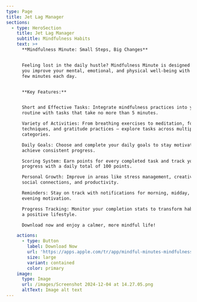 ```yaml
---
type: Page
title: Jet Lag Manager
sections:
  - type: HeroSection
    title: Jet Lag Manager
    subtitle: Mindfulness Habits
    text: >+
      **Mindfulness Minute: Small Steps, Big Changes**


      Feeling lost in the daily hustle? Mindfulness Minute is designed to help
      you improve your mental, emotional, and physical well-being with just a
      few minutes each day.


      **Key Features:**


      Short and Effective Tasks: Integrate mindfulness practices into your daily
      routine with tasks that take no more than 5 minutes.

      Variety of Activities: From breathing exercises to meditation, focus
      techniques, and gratitude practices – explore tasks across multiple
      categories.

      Daily Goals: Choose and complete your daily goals to stay motivated and
      achieve consistent progress.

      Scoring System: Earn points for every completed task and track your
      progress with a daily total of 100 points.

      Personal Growth: Improve in areas like stress management, creativity,
      social connections, and productivity.

      Reminders: Stay on track with notifications for morning, midday, and
      evening motivation.

      Progress Tracking: Monitor your completion stats to transform habits into
      a positive lifestyle.

      Download now and enjoy a calmer, more mindful life!

    actions:
      - type: Button
        label: Download Now
        url: 'https://apps.apple.com/tr/app/mindful-minutes-mindfulness/id6737522844'
        size: large
        variant: contained
        color: primary
    image:
      type: Image
      url: /images/Screenshot 2024-12-04 at 14.27.05.png
      altText: Image alt text
---
```

